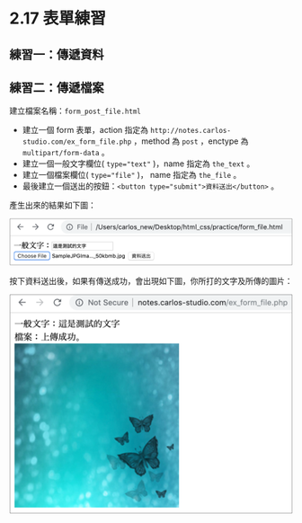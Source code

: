 # 2.17 表單練習

## 練習一：傳遞資料

## 練習二：傳遞檔案

建立檔案名稱：`form_post_file.html`

* 建立一個 form 表單，action 指定為 `http://notes.carlos-studio.com/ex_form_file.php` ，method 為 `post` ，enctype 為 `multipart/form-data` 。
* 建立一個一般文字欄位\( `type="text"` \)，name 指定為 `the_text` 。
* 建立一個檔案欄位\( `type="file"` \)， name 指定為 `the_file` 。
* 最後建立一個送出的按鈕：`<button type="submit">資料送出</button>` 。

產生出來的結果如下圖：

![](../.gitbook/assets/post_before.png)

按下資料送出後，如果有傳送成功，會出現如下圖，你所打的文字及所傳的圖片：

![](../.gitbook/assets/post_after.png)






